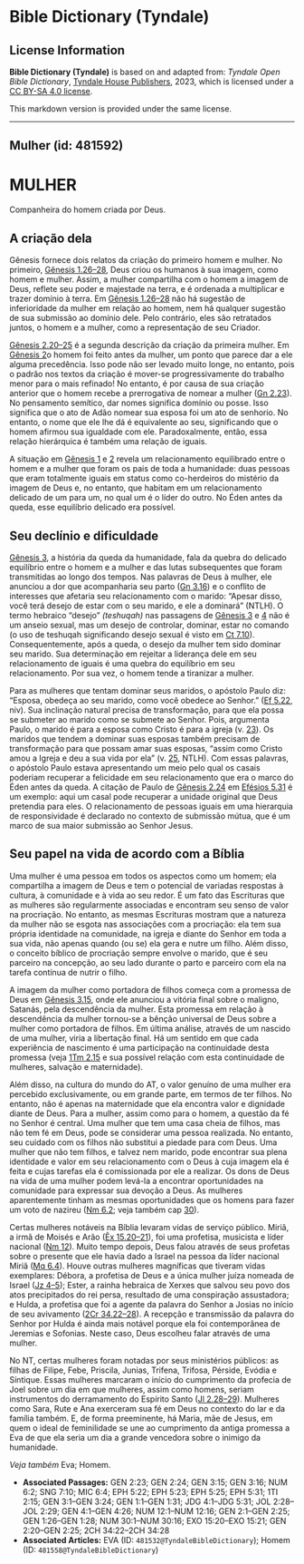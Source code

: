 # Bible Dictionary (Tyndale)

## License Information

**Bible Dictionary (Tyndale)** is based on and adapted from: _Tyndale Open Bible Dictionary_, [Tyndale House Publishers](https://tyndaleopenresources.com/), 2023, which is licensed under a [CC BY-SA 4.0 license](https://creativecommons.org/licenses/by-sa/4.0/legalcode.en).

This markdown version is provided under the same license.



--------------------------------

## Mulher (id: 481592)

MULHER
======

Companheira do homem criada por Deus.

A criação dela
--------------

Gênesis fornece dois relatos da criação do primeiro homem e mulher. No primeiro, [Gênesis 1\.26–28](https://ref.ly/Gen1:26-Gen1:28), Deus criou os humanos à sua imagem, como homem e mulher. Assim, a mulher compartilha com o homem a imagem de Deus, reflete seu poder e majestade na terra, e é ordenada a multiplicar e trazer domínio à terra. Em [Gênesis 1\.26–28](https://ref.ly/Gen1:26-Gen1:28) não há sugestão de inferioridade da mulher em relação ao homem, nem há qualquer sugestão de sua submissão ao domínio dele. Pelo contrário, eles são retratados juntos, o homem e a mulher, como a representação de seu Criador.

[Gênesis 2\.20–25](https://ref.ly/Gen2:20-Gen2:25) é a segunda descrição da criação da primeira mulher. Em [Gênesis 2](https://ref.ly/Gen2:1-Gen2:25)o homem foi feito antes da mulher, um ponto que parece dar a ele alguma precedência. Isso pode não ser levado muito longe, no entanto, pois o padrão nos textos da criação é mover\-se progressivamente do trabalho menor para o mais refinado! No entanto, é por causa de sua criação anterior que o homem recebe a prerrogativa de nomear a mulher ([Gn 2\.23](https://ref.ly/Gen2:23)). No pensamento semítico, dar nomes significa domínio ou posse. Isso significa que o ato de Adão nomear sua esposa foi um ato de senhorio. No entanto, o nome que ele lhe dá é equivalente ao seu, significando que o homem afirmou sua igualdade com ele. Paradoxalmente, então, essa relação hierárquica é também uma relação de iguais.

A situação em [Gênesis 1](https://ref.ly/Gen1:1-Gen1:31) e [2](https://ref.ly/Gen2:1-Gen2:25) revela um relacionamento equilibrado entre o homem e a mulher que foram os pais de toda a humanidade: duas pessoas que eram totalmente iguais em status como co\-herdeiros do mistério da imagem de Deus e, no entanto, que habitam em um relacionamento delicado de um para um, no qual um é o líder do outro. No Éden antes da queda, esse equilíbrio delicado era possível.

Seu declínio e dificuldade
--------------------------

[Gênesis 3](https://ref.ly/Gen3:1-Gen3:24), a história da queda da humanidade, fala da quebra do delicado equilíbrio entre o homem e a mulher e das lutas subsequentes que foram transmitidas ao longo dos tempos. Nas palavras de Deus à mulher, ele anunciou a dor que acompanharia seu parto ([Gn 3\.16](https://ref.ly/Gen3:16)) e o conflito de interesses que afetaria seu relacionamento com o marido: “Apesar disso, você terá desejo de estar com o seu marido, e ele a dominará” (NTLH). O termo hebraico “desejo” *(*teshuqah*)* nas passagens de [Gênesis 3](https://ref.ly/Gen3:1-Gen3:24) e [4](https://ref.ly/Gen4:1-Gen4:26) não é um anseio sexual, mas um desejo de controlar, dominar, estar no comando (o uso de teshuqah significando desejo sexual é visto em [Ct 7\.10](https://ref.ly/Song7:10)). Consequentemente, após a queda, o desejo da mulher tem sido dominar seu marido. Sua determinação em rejeitar a liderança dele em seu relacionamento de iguais é uma quebra do equilíbrio em seu relacionamento. Por sua vez, o homem tende a tiranizar a mulher.

Para as mulheres que tentam dominar seus maridos, o apóstolo Paulo diz: “Esposa, obedeça ao seu marido, como você obedece ao Senhor.” ([Ef 5\.22](https://ref.ly/Eph5:22), niv). Sua inclinação natural precisa de transformação, para que ela possa se submeter ao marido como se submete ao Senhor. Pois, argumenta Paulo, o marido é para a esposa como Cristo é para a igreja (v. [23](https://ref.ly/Eph5:23)). Os maridos que tendem a dominar suas esposas também precisam de transformação para que possam amar suas esposas, “assim como Cristo amou a Igreja e deu a sua vida por ela” (v. [25](https://ref.ly/Eph5:25), NTLH). Com essas palavras, o apóstolo Paulo estava apresentando um meio pelo qual os casais poderiam recuperar a felicidade em seu relacionamento que era o marco do Éden antes da queda. A citação de Paulo de [Gênesis 2\.24](https://ref.ly/Gen2:24) em [Efésios 5\.31](https://ref.ly/Eph5:31) é um exemplo: aqui um casal pode recuperar a unidade original que Deus pretendia para eles. O relacionamento de pessoas iguais em uma hierarquia de responsividade é declarado no contexto de submissão mútua, que é um marco de sua maior submissão ao Senhor Jesus.

Seu papel na vida de acordo com a Bíblia
----------------------------------------

Uma mulher é uma pessoa em todos os aspectos como um homem; ela compartilha a imagem de Deus e tem o potencial de variadas respostas à cultura, à comunidade e à vida ao seu redor. É um fato das Escrituras que as mulheres são regularmente associadas e encontram seu senso de valor na procriação. No entanto, as mesmas Escrituras mostram que a natureza da mulher não se esgota nas associações com a procriação: ela tem sua própria identidade na comunidade, na igreja e diante do Senhor em toda a sua vida, não apenas quando (ou se) ela gera e nutre um filho. Além disso, o conceito bíblico de procriação sempre envolve o marido, que é seu parceiro na concepção, ao seu lado durante o parto e parceiro com ela na tarefa contínua de nutrir o filho.

A imagem da mulher como portadora de filhos começa com a promessa de Deus em [Gênesis 3\.15](https://ref.ly/Gen3:15), onde ele anunciou a vitória final sobre o maligno, Satanás, pela descendência da mulher. Esta promessa em relação à descendência da mulher tornou\-se a bênção universal de Deus sobre a mulher como portadora de filhos. Em última análise, através de um nascido de uma mulher, viria a libertação final. Há um sentido em que cada experiência de nascimento é uma participação na continuidade desta promessa (veja [1Tm 2\.15](https://ref.ly/1Tim2:15) e sua possível relação com esta continuidade de mulheres, salvação e maternidade).

Além disso, na cultura do mundo do AT, o valor genuíno de uma mulher era percebido exclusivamente, ou em grande parte, em termos de ter filhos. No entanto, não é apenas na maternidade que ela encontra valor e dignidade diante de Deus. Para a mulher, assim como para o homem, a questão da fé no Senhor é central. Uma mulher que tem uma casa cheia de filhos, mas não tem fé em Deus, pode se considerar uma pessoa realizada. No entanto, seu cuidado com os filhos não substitui a piedade para com Deus. Uma mulher que não tem filhos, e talvez nem marido, pode encontrar sua plena identidade e valor em seu relacionamento com o Deus à cuja imagem ela é feita e cujas tarefas ela é comissionada por ele a realizar. Os dons de Deus na vida de uma mulher podem levá\-la a encontrar oportunidades na comunidade para expressar sua devoção a Deus. As mulheres aparentemente tinham as mesmas oportunidades que os homens para fazer um voto de nazireu ([Nm 6\.2](https://ref.ly/Num6:2); veja também cap [30](https://ref.ly/Num30:1-Num30:16)).

Certas mulheres notáveis na Bíblia levaram vidas de serviço público. Miriã, a irmã de Moisés e Arão ([Êx 15\.20–21](https://ref.ly/Exod15:20-Exod15:21)), foi uma profetisa, musicista e líder nacional ([Nm 12](https://ref.ly/Num12:1-Num12:16)). Muito tempo depois, Deus falou através de seus profetas sobre o presente que ele havia dado a Israel na pessoa da líder nacional Miriã ([Mq 6\.4](https://ref.ly/Mic6:4)). Houve outras mulheres magníficas que tiveram vidas exemplares: Débora, a profetisa de Deus e a única mulher juíza nomeada de Israel ([Jz 4–5](https://ref.ly/Judg4:1-Judg5:31)); Ester, a rainha hebraica de Xerxes que salvou seu povo dos atos precipitados do rei persa, resultado de uma conspiração assustadora; e Hulda, a profetisa que foi a agente da palavra do Senhor a Josias no início de seu avivamento ([2Cr 34\.22–28](https://ref.ly/2Chr34:22-2Chr34:28)). A recepção e transmissão da palavra do Senhor por Hulda é ainda mais notável porque ela foi contemporânea de Jeremias e Sofonias. Neste caso, Deus escolheu falar através de uma mulher.

No NT, certas mulheres foram notadas por seus ministérios públicos: as filhas de Filipe, Febe, Priscila, Junias, Trifena, Trifosa, Pérside, Evódia e Síntique. Essas mulheres marcaram o início do cumprimento da profecia de Joel sobre um dia em que mulheres, assim como homens, seriam instrumentos do derramamento do Espírito Santo ([Jl 2\.28–29](https://ref.ly/Joel2:28-Joel2:29)). Mulheres como Sara, Rute e Ana exerceram sua fé em Deus no contexto do lar e da família também. E, de forma preeminente, há Maria, mãe de Jesus, em quem o ideal de feminilidade se une ao cumprimento da antiga promessa a Eva de que ela seria um dia a grande vencedora sobre o inimigo da humanidade.

*Veja também* Eva; Homem.

* **Associated Passages:** GEN 2:23; GEN 2:24; GEN 3:15; GEN 3:16; NUM 6:2; SNG 7:10; MIC 6:4; EPH 5:22; EPH 5:23; EPH 5:25; EPH 5:31; 1TI 2:15; GEN 3:1–GEN 3:24; GEN 1:1–GEN 1:31; JDG 4:1–JDG 5:31; JOL 2:28–JOL 2:29; GEN 4:1–GEN 4:26; NUM 12:1–NUM 12:16; GEN 2:1–GEN 2:25; GEN 1:26–GEN 1:28; NUM 30:1–NUM 30:16; EXO 15:20–EXO 15:21; GEN 2:20–GEN 2:25; 2CH 34:22–2CH 34:28
* **Associated Articles:** EVA (ID: `481532@TyndaleBibleDictionary`); Homem (ID: `481558@TyndaleBibleDictionary`)

